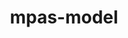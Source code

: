 ---
title: "mpas-model"
layout: cache
categories: [package, develop]
meta: {"compilers": ["gcc@12.4.0"], "num_specs": 19, "num_specs_by_stack": {"aws-pcluster-neoverse_v1": 19, "root": 19}, "oss": ["amzn2"], "platforms": ["linux"], "stacks": ["aws-pcluster-neoverse_v1", "root"], "targets": ["neoverse_v1"], "versions": ["7.3"]}
spec_details: [{"compiler": "gcc@12.4.0", "hash": "4wmke2pqlubuaiqw2t4gmelzhqvrlfr6", "os": "amzn2", "platform": "linux", "size": "-", "stacks": ["aws-pcluster-neoverse_v1", "root"], "target": "neoverse_v1", "variants": ["build_system=makefile", "make_target=none", "precision=single"], "versions": ["7.3"]}, {"compiler": "gcc@12.4.0", "hash": "5mm57h2xr2thptgfjgte35w4fduvkxvd", "os": "amzn2", "platform": "linux", "size": "-", "stacks": ["aws-pcluster-neoverse_v1", "root"], "target": "neoverse_v1", "variants": ["build_system=makefile", "make_target=none", "precision=single"], "versions": ["7.3"]}, {"compiler": "gcc@12.4.0", "hash": "6rhwoj644r2uef64cgpm7o2nd4bxys3w", "os": "amzn2", "platform": "linux", "size": "-", "stacks": ["aws-pcluster-neoverse_v1", "root"], "target": "neoverse_v1", "variants": ["build_system=makefile", "make_target=none", "precision=single"], "versions": ["7.3"]}, {"compiler": "gcc@12.4.0", "hash": "asz6vhe4gjslylrvqkyowvfbliof3q3j", "os": "amzn2", "platform": "linux", "size": "-", "stacks": ["aws-pcluster-neoverse_v1", "root"], "target": "neoverse_v1", "variants": ["build_system=makefile", "make_target=none", "precision=single"], "versions": ["7.3"]}, {"compiler": "gcc@12.4.0", "hash": "azu3dk7s4e2cz6nrzhslinj6wtx6zjb6", "os": "amzn2", "platform": "linux", "size": "-", "stacks": ["aws-pcluster-neoverse_v1", "root"], "target": "neoverse_v1", "variants": ["build_system=makefile", "make_target=none", "precision=single"], "versions": ["7.3"]}, {"compiler": "gcc@12.4.0", "hash": "beyjikjimkt6hkdm3foqafz4g7uakqfb", "os": "amzn2", "platform": "linux", "size": "-", "stacks": ["aws-pcluster-neoverse_v1", "root"], "target": "neoverse_v1", "variants": ["build_system=makefile", "make_target=none", "precision=single"], "versions": ["7.3"]}, {"compiler": "gcc@12.4.0", "hash": "gggsw3pzbwdr5o3jzevq76lvdojdsc7y", "os": "amzn2", "platform": "linux", "size": "-", "stacks": ["aws-pcluster-neoverse_v1", "root"], "target": "neoverse_v1", "variants": ["build_system=makefile", "make_target=none", "precision=single"], "versions": ["7.3"]}, {"compiler": "gcc@12.4.0", "hash": "ifffeo57qh66iw26q6h5ipxm7cghbchq", "os": "amzn2", "platform": "linux", "size": "-", "stacks": ["aws-pcluster-neoverse_v1", "root"], "target": "neoverse_v1", "variants": ["build_system=makefile", "make_target=none", "precision=single"], "versions": ["7.3"]}, {"compiler": "gcc@12.4.0", "hash": "jxzkgyavogwguhepvbl6qsihzmeyvxrr", "os": "amzn2", "platform": "linux", "size": "-", "stacks": ["aws-pcluster-neoverse_v1", "root"], "target": "neoverse_v1", "variants": ["build_system=makefile", "make_target=none", "precision=single"], "versions": ["7.3"]}, {"compiler": "gcc@12.4.0", "hash": "ku2x6fiya2bknphleszpybnn76wb4yi4", "os": "amzn2", "platform": "linux", "size": "-", "stacks": ["aws-pcluster-neoverse_v1", "root"], "target": "neoverse_v1", "variants": ["build_system=makefile", "make_target=none", "precision=single"], "versions": ["7.3"]}, {"compiler": "gcc@12.4.0", "hash": "n27a6cjtnpqo2auuko2bkrjtfx6iy2ce", "os": "amzn2", "platform": "linux", "size": "-", "stacks": ["aws-pcluster-neoverse_v1", "root"], "target": "neoverse_v1", "variants": ["build_system=makefile", "make_target=none", "precision=single"], "versions": ["7.3"]}, {"compiler": "gcc@12.4.0", "hash": "nbmnhuvwt65cmt4pimxzp2htdoixf73q", "os": "amzn2", "platform": "linux", "size": "-", "stacks": ["aws-pcluster-neoverse_v1", "root"], "target": "neoverse_v1", "variants": ["build_system=makefile", "make_target=none", "precision=single"], "versions": ["7.3"]}, {"compiler": "gcc@12.4.0", "hash": "o2gv2iyaxflwowlcf4qgbb32ym3m2doj", "os": "amzn2", "platform": "linux", "size": "-", "stacks": ["aws-pcluster-neoverse_v1", "root"], "target": "neoverse_v1", "variants": ["build_system=makefile", "make_target=none", "precision=single"], "versions": ["7.3"]}, {"compiler": "gcc@12.4.0", "hash": "phbdjvodolfxmve5mehsxe7qhjruiy4l", "os": "amzn2", "platform": "linux", "size": "-", "stacks": ["aws-pcluster-neoverse_v1", "root"], "target": "neoverse_v1", "variants": ["build_system=makefile", "make_target=none", "precision=single"], "versions": ["7.3"]}, {"compiler": "gcc@12.4.0", "hash": "rmwn6kcisdprqnly3raepupok7udgkec", "os": "amzn2", "platform": "linux", "size": "-", "stacks": ["aws-pcluster-neoverse_v1", "root"], "target": "neoverse_v1", "variants": ["build_system=makefile", "make_target=none", "precision=single"], "versions": ["7.3"]}, {"compiler": "gcc@12.4.0", "hash": "tbsfuzh42oodvfygaezhvn7nbsxfb6qk", "os": "amzn2", "platform": "linux", "size": "-", "stacks": ["aws-pcluster-neoverse_v1", "root"], "target": "neoverse_v1", "variants": ["build_system=makefile", "make_target=none", "precision=single"], "versions": ["7.3"]}, {"compiler": "gcc@12.4.0", "hash": "uns7shyo5fhgtx6aboantuopwcramfx7", "os": "amzn2", "platform": "linux", "size": "-", "stacks": ["aws-pcluster-neoverse_v1", "root"], "target": "neoverse_v1", "variants": ["build_system=makefile", "make_target=none", "precision=single"], "versions": ["7.3"]}, {"compiler": "gcc@12.4.0", "hash": "xi23vwasaq3bxv4nosscz2lj35agidxh", "os": "amzn2", "platform": "linux", "size": "-", "stacks": ["aws-pcluster-neoverse_v1", "root"], "target": "neoverse_v1", "variants": ["build_system=makefile", "make_target=none", "precision=single"], "versions": ["7.3"]}, {"compiler": "gcc@12.4.0", "hash": "yvvbj6kohulssvirbp6wqpzzsccdzfbk", "os": "amzn2", "platform": "linux", "size": "-", "stacks": ["aws-pcluster-neoverse_v1", "root"], "target": "neoverse_v1", "variants": ["build_system=makefile", "make_target=none", "precision=single"], "versions": ["7.3"]}]
---